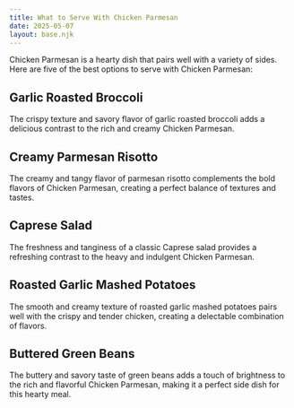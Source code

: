 ```yaml
---
title: What to Serve With Chicken Parmesan
date: 2025-05-07
layout: base.njk
---
```


Chicken Parmesan is a hearty dish that pairs well with a variety of sides. Here are five of the best options to serve with Chicken Parmesan:

## **Garlic Roasted Broccoli**
The crispy texture and savory flavor of garlic roasted broccoli adds a delicious contrast to the rich and creamy Chicken Parmesan.

## **Creamy Parmesan Risotto**
The creamy and tangy flavor of parmesan risotto complements the bold flavors of Chicken Parmesan, creating a perfect balance of textures and tastes.

## **Caprese Salad**
The freshness and tanginess of a classic Caprese salad provides a refreshing contrast to the heavy and indulgent Chicken Parmesan.

## **Roasted Garlic Mashed Potatoes**
The smooth and creamy texture of roasted garlic mashed potatoes pairs well with the crispy and tender chicken, creating a delectable combination of flavors.

## **Buttered Green Beans**
The buttery and savory taste of green beans adds a touch of brightness to the rich and flavorful Chicken Parmesan, making it a perfect side dish for this hearty meal.